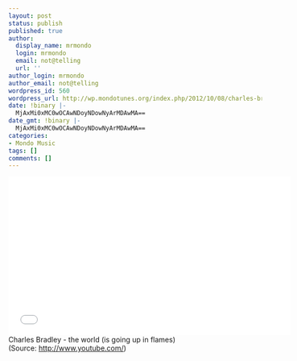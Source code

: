 ```yaml
---
layout: post
status: publish
published: true
author:
  display_name: mrmondo
  login: mrmondo
  email: not@telling
  url: ''
author_login: mrmondo
author_email: not@telling
wordpress_id: 560
wordpress_url: http://wp.mondotunes.org/index.php/2012/10/08/charles-bradley-the-world-is-going-up-in/
date: !binary |-
  MjAxMi0xMC0wOCAwNDoyNDowNyArMDAwMA==
date_gmt: !binary |-
  MjAxMi0xMC0wOCAwNDoyNDowNyArMDAwMA==
categories:
- Mondo Music
tags: []
comments: []
---
```

<iframe width="560" height="315" src="//www.youtube.com/embed/moiUyFQQE-0" frameborder="0"> </iframe>
Charles Bradley - the world (is going up in flames)
<div class="attribution">(<span>Source:</span> <a href="http://www.youtube.com/">http://www.youtube.com/</a>)</div>
